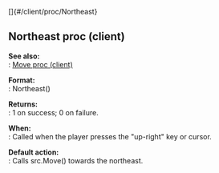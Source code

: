 []{#/client/proc/Northeast}    
## Northeast proc (client)    
**See also:**    
:   [Move proc (client)](/ref/client/proc/Move.md)    
<!-- -->    
**Format:**    
:   Northeast()    
<!-- -->    
**Returns:**    
:   1 on success; 0 on failure.    
<!-- -->    
**When:**    
:   Called when the player presses the \"up-right\" key or cursor.    
<!-- -->    
**Default action:**    
:   Calls src.Move() towards the northeast.  